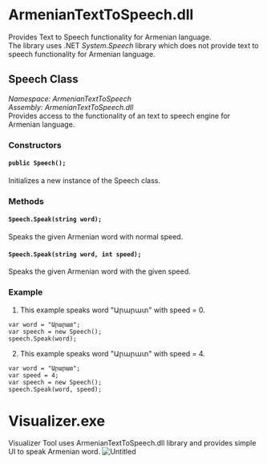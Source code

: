 # ArmenianTextToSpeech.dll
Provides Text to Speech functionality for Armenian language.<br />
The library uses .NET *System.Speech* library which does not provide text to speech functionality for Armenian language.

## Speech Class
*Namespace: ArmenianTextToSpeech* <br />
*Assembly: ArmenianTextToSpeech.dll* <br />
Provides access to the functionality of an text to speech engine for Armenian language.

### Constructors
#### ``` public Speech(); ```
Initializes a new instance of the Speech class.

### Methods
#### ``` Speech.Speak(string word); ```
Speaks the given Armenian word with normal speed.

#### ``` Speech.Speak(string word, int speed); ```
Speaks the given Armenian word with the given speed.

### Example
1. This example speaks word "Արարատ" with speed = 0.
```
var word = "Արարատ";
var speech = new Speech();
speech.Speak(word);
```

2. This example speaks word "Արարատ" with speed = 4.
```
var word = "Արարատ";
var speed = 4;
var speech = new Speech();
speech.Speak(word, speed);
```

# Visualizer.exe
Visualizer Tool uses ArmenianTextToSpeech.dll library and provides simple UI to speak Armenian word.
![Untitled](https://user-images.githubusercontent.com/46923880/71436857-8bfc2280-2708-11ea-9ec6-b78c7fd8a463.jpg)
